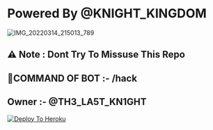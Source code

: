 
# Powered By @KNIGHT_KINGDOM





![IMG_20220314_215013_789](https://user-images.githubusercontent.com/93327117/158300452-09b440d7-c65e-4305-aa9a-4a64a2ea179a.jpg)

## ⚠️ Note : Dont Try To Missuse This Repo
## 💝COMMAND OF BOT :- /hack
## Owner :- @TH3_LA5T_KN1GHT

[![Deploy To Heroku](https://www.herokucdn.com/deploy/button.svg)](https://heroku.com/deploy)
